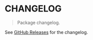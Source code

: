 # CHANGELOG

> Package changelog.

See [GitHub Releases](https://github.com/stdlib-js/stats-base-mskrange/releases) for the changelog.